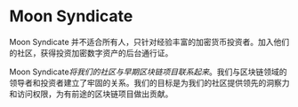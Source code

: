 # 

# Moon Syndicate

Moon Syndicate 并不适合所有人，只针对经验丰富的加密货币投资者。加入他们的社区，获得投资加密数字资产的后台通行证。

Moon Syndicate*将我们的社区与早期区块链项目联系起来*。我们与区块链领域的领导者和投资者建立了牢固的关系。我们的目标是为我们的社区提供领先的洞察力和访问权限，为有前途的区块链项目做出贡献。

